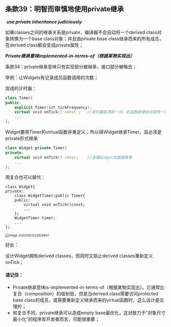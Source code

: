 ## 条款39：明智而审慎地使用private继承

​		***use private inheritance judiciously***

如果classes之间的继承关系是private，编译器不会自动将一个derived class对象转换为一个base class对象；并且由private base class继承而来的所有成员，在derived class都会变成private属性；

​	***Private继承意味implemented-in-terms-of（根据某物实现出）***

条款34：private继承意味只有实现部分被继承，接口部分被略去；

举例：让Widgets有记录成员函数调用的次数；

现成的计时器：

```c++
class Timer{
public:
	explicit Timer(int tickFrequency);
	virtual void onTick() const ;	//定时器每滴答一次，此函数就被自动调用一次
	...
};
```

Widget要用Timer的virtual函数并重定义；所以得Widget继承Timer，且必须是private形式继承

```c++
class Widget:private Timer{
private:
	virtual void onTick() const;	//查看Widget的数据等等
	...
};
```

用复合也可以替代：

```
class Widget{
private:
	class WidgetTimer:public Timer{
	public:
		virtual void onTick()const;
		...
	};
	WidgetTimer timer;
	...
};
```

<img src="https://cdn.staticaly.com/gh/Jayttle/typora_img@main/img/202209212228008.png" alt="image-20220921222828947" style="zoom:67%;" />

好处：

设计Widget拥有derived classes，但同时又阻止derived classes重新定义onTick；

#### 请记住：

+ Private继承意味is-implemented-in-terms-of（根据某物实现出）。它通常比复合（composition）的级别低，但是当derived class需要访问protected base class的成员，或需要重新定义继承而来的virtual函数时，这么设计是合理的；
+ 和复合不同，private继承可以造成empty base最优化，这对致力于“对象尺寸最小化”的程序库开发者而言，可能很重要；